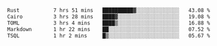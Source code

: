 <!--START_SECTION:waka-->

```txt
Rust           7 hrs 51 mins   ██████████▓░░░░░░░░░░░░░░   43.08 %
Cairo          3 hrs 28 mins   ████▓░░░░░░░░░░░░░░░░░░░░   19.08 %
TOML           3 hrs 4 mins    ████▒░░░░░░░░░░░░░░░░░░░░   16.88 %
Markdown       1 hr 22 mins    ██░░░░░░░░░░░░░░░░░░░░░░░   07.52 %
TSQL           1 hr 2 mins     █▒░░░░░░░░░░░░░░░░░░░░░░░   05.67 %
```

<!--END_SECTION:waka-->